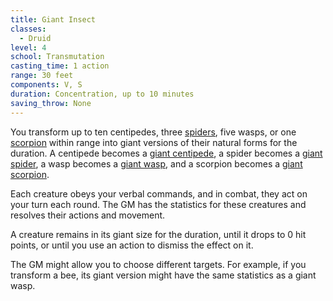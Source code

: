 ```yaml
---
title: Giant Insect
classes:
  - Druid
level: 4
school: Transmutation
casting_time: 1 action
range: 30 feet
components: V, S
duration: Concentration, up to 10 minutes
saving_throw: None
---
```


You transform up to ten centipedes, three [spiders](/monsters/spider/), five wasps, or one [scorpion](/monsters/scorpion/) within range into giant versions of their natural forms for the duration. A centipede becomes a [giant centipede](/monsters/centipede-giant/), a spider becomes a [giant spider](/monsters/spider-giant/), a wasp becomes a [giant wasp](/monsters/wasp-giant/), and a scorpion becomes a [giant scorpion](/monsters/scorpion-giant/).

Each creature obeys your verbal commands, and in combat, they act on your turn each round. The GM has the statistics for these creatures and resolves their actions and movement.

A creature remains in its giant size for the duration, until it drops to 0 hit points, or until you use an action to dismiss the effect on it.

The GM might allow you to choose different targets. For example, if you transform a bee, its giant version might have the same statistics as a giant wasp.

